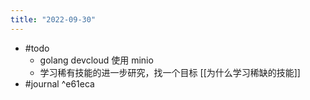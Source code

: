 ```yaml
---
title: "2022-09-30"
---
```


 - #todo 
	* golang devcloud 使用 minio
	* 学习稀有技能的进一步研究，找一个目标 [[为什么学习稀缺的技能]]
- #journal ^e61eca